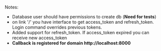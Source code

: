 Notes:

- Database user should have permissions to create db (**Need for tests**)
- on link '/' you have interface to get access_token and refresh_token. Login
    command overrides previous tokens.
- Added support for refresh_token. If access_token expired you can receive new access_token
- **Callback is registered for domain http://localhost:8000**
